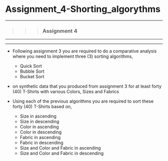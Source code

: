 # Assignment_4-Shorting_algorythms
---
>>> ### Assignment 4 <br>
---
---
    
   - Following assignment 3 you are required to do a comparative analysis where you 
     need to implement three (3) sorting algorithms,
      
        + Quick Sort
        + Bubble Sort
        + Bucket Sort
        
- on synthetic data that you produced from assignment 3 for at least forty (40) T-Shirts with various Colors, Sizes and Fabrics

- Using each of the previous algorithms you are required to sort these forty (40) T-Shirts based on,

    * Size in ascending
    * Size in descending 
    * Color in ascending
    * Color in descending 
    * Fabric in ascending
    * Fabric in descending
    * Size and Color and Fabric in ascending
    * Size and Color and Fabric in descending
    
         
